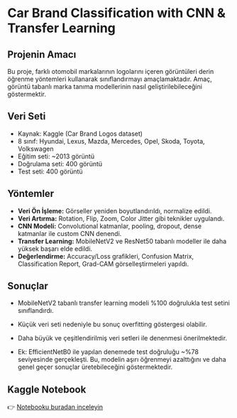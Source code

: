 # Car Brand Classification with CNN & Transfer Learning

## Projenin Amacı
Bu proje, farklı otomobil markalarının logolarını içeren görüntüleri derin öğrenme yöntemleri kullanarak sınıflandırmayı amaçlamaktadır. Amaç, görüntü tabanlı marka tanıma modellerinin nasıl geliştirilebileceğini göstermektir.

## Veri Seti
- Kaynak: Kaggle (Car Brand Logos dataset)  
- 8 sınıf: Hyundai, Lexus, Mazda, Mercedes, Opel, Skoda, Toyota, Volkswagen  
- Eğitim seti: ~2013 görüntü  
- Doğrulama seti: 400 görüntü  
- Test seti: 400 görüntü  

## Yöntemler
- **Veri Ön İşleme:** Görseller yeniden boyutlandırıldı, normalize edildi.  
- **Veri Artırma:** Rotation, Flip, Zoom, Color Jitter gibi teknikler uygulandı.  
- **CNN Modeli:** Convolutional katmanlar, pooling, dropout, dense katmanlar ile custom CNN denendi.  
- **Transfer Learning:** MobileNetV2 ve ResNet50 tabanlı modeller ile daha yüksek başarı elde edildi.  
- **Değerlendirme:** Accuracy/Loss grafikleri, Confusion Matrix, Classification Report, Grad-CAM görselleştirmeleri yapıldı.  

## Sonuçlar
- MobileNetV2 tabanlı transfer learning modeli %100 doğrulukla test setini sınıflandırdı.

- Küçük veri seti nedeniyle bu sonuç overfitting göstergesi olabilir.

- Daha büyük ve çeşitlendirilmiş veri setleri ile denenmesi önerilmektedir.

- Ek: EfficientNetB0 ile yapılan denemede test doğruluğu ~%78 seviyesinde gerçekleşti. Bu, modelin aşırı öğrenmeyi azalttığını ve daha genel geçer sonuçlar üretebileceğini göstermektedir.

## Kaggle Notebook
👉 [Notebooku buradan inceleyin](https://www.kaggle.com/code/atiyeutlu/car-brand-classification-f97baf)

